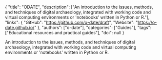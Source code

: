 {
  "title": "ODATE",
  "description": ["An introduction to the issues, methods, and techniques of digital archaeology, integrated with working code and virtual computing environments or 'notebooks' written in Python or R."],
  "links": {
    "GitHub": "https://github.com/o-date/draft",
    "Website": "https://o-date.github.io/"
  },
  "authors": ["o-date"],
  "categories": ["Guides"],
  "tags": ["Educational resources and practical guides"],
  "doi": null
}

<!-- Generated by csv2md.R – do not edit by hand -->

An introduction to the issues, methods, and techniques of digital archaeology, integrated with working code and virtual computing environments or 'notebooks' written in Python or R.